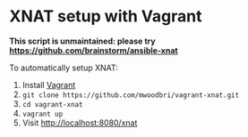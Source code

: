 XNAT setup with Vagrant
=======================


**This script is unmaintained: please try https://github.com/brainstorm/ansible-xnat**


To automatically setup XNAT:

1. Install [Vagrant](http://www.vagrantup.com/)
1. ```git clone https://github.com/mwoodbri/vagrant-xnat.git```
1. ```cd vagrant-xnat```
1. ```vagrant up```
1. Visit <http://localhost:8080/xnat>

